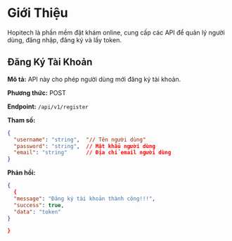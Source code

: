 # Giới Thiệu

Hopitech là phần mềm đặt khám online, cung cấp các API để quản lý người dùng, đăng nhập, đăng ký và lấy token.

## Đăng Ký Tài Khoản

**Mô tả:** API này cho phép người dùng mới đăng ký tài khoản.

**Phương thức:** POST

**Endpoint:** `/api/v1/register`

**Tham số:**
```json
{
  "username": "string",  "// Tên người dùng"
  "password": "string",  // Mật khẩu người dùng
  "email": "string"      // Địa chỉ email người dùng
}
```
**Phản hồi:**
```json
{
  {
  "message": "Đăng ký tài khoản thành công!!!",
  "success": true,
  "data": "token"
}

}
```
